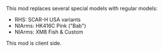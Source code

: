 This mod replaces several special models with regular models:
* RHS: SCAR-H USA variants
* NIArms: HK416C Pink ("Bab")
* NIArms: XM8 Fish & Custom

This mod is client side.
